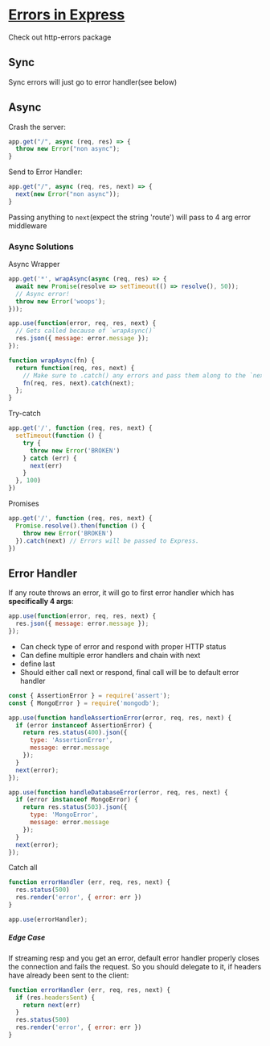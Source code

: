 # [Errors in Express](https://expressjs.com/en/guide/error-handling.html)

Check out http-errors package

## Sync

Sync errors will just go to error handler(see below)

## Async

Crash the server:

```js
app.get("/", async (req, res) => {
  throw new Error("non async");
}
```

Send to Error Handler:

```js
app.get("/", async (req, res, next) => {
  next(new Error("non async"));
}
```

Passing anything to `next`(expect the string 'route') will pass to 4 arg error middleware

### Async Solutions

Async Wrapper

```js
app.get('*', wrapAsync(async (req, res) => {
  await new Promise(resolve => setTimeout(() => resolve(), 50));
  // Async error!
  throw new Error('woops');
}));

app.use(function(error, req, res, next) {
  // Gets called because of `wrapAsync()`
  res.json({ message: error.message });
});

function wrapAsync(fn) {
  return function(req, res, next) {
    // Make sure to .catch() any errors and pass them along to the `next()` middleware in the chain, in this case the error handler.
    fn(req, res, next).catch(next);
  };
}
```

Try-catch

```js
app.get('/', function (req, res, next) {
  setTimeout(function () {
    try {
      throw new Error('BROKEN')
    } catch (err) {
      next(err)
    }
  }, 100)
})
```

Promises

```js
app.get('/', function (req, res, next) {
  Promise.resolve().then(function () {
    throw new Error('BROKEN')
  }).catch(next) // Errors will be passed to Express.
})
```

## Error Handler

If any route throws an error, it will go to first error handler which has **specifically 4 args**:

```js
app.use(function(error, req, res, next) {
  res.json({ message: error.message });
});
```

- Can check type of error and respond with proper HTTP status
- Can define multiple error handlers and chain with next
- define last
- Should either call next or respond, final call will be to default error handler

```js
const { AssertionError } = require('assert');
const { MongoError } = require('mongodb');

app.use(function handleAssertionError(error, req, res, next) {
  if (error instanceof AssertionError) {
    return res.status(400).json({
      type: 'AssertionError',
      message: error.message
    });
  }
  next(error);
});

app.use(function handleDatabaseError(error, req, res, next) {
  if (error instanceof MongoError) {
    return res.status(503).json({
      type: 'MongoError',
      message: error.message
    });
  }
  next(error);
});
```

Catch all

```js
function errorHandler (err, req, res, next) {
  res.status(500)
  res.render('error', { error: err })
}

app.use(errorHandler);
```

 ##### Edge Case

If streaming resp and you get an error, default error handler properly closes the connection and fails the request. So you should delegate to it, if headers have already been sent to the client:

```javascript
function errorHandler (err, req, res, next) {
  if (res.headersSent) {
    return next(err)
  }
  res.status(500)
  res.render('error', { error: err })
}
```